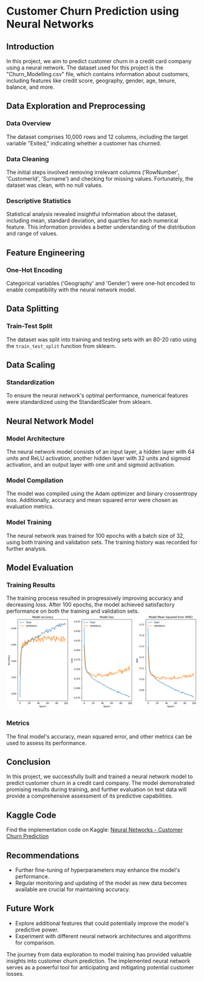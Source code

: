 # Customer Churn Prediction using Neural Networks

## Introduction
In this project, we aim to predict customer churn in a credit card company using a neural network. The dataset used for this project is the "Churn_Modelling.csv" file, which contains information about customers, including features like credit score, geography, gender, age, tenure, balance, and more.

## Data Exploration and Preprocessing

### Data Overview
The dataset comprises 10,000 rows and 12 columns, including the target variable "Exited," indicating whether a customer has churned.

### Data Cleaning
The initial steps involved removing irrelevant columns ('RowNumber', 'CustomerId', 'Surname') and checking for missing values. Fortunately, the dataset was clean, with no null values.

### Descriptive Statistics
Statistical analysis revealed insightful information about the dataset, including mean, standard deviation, and quartiles for each numerical feature. This information provides a better understanding of the distribution and range of values.

## Feature Engineering

### One-Hot Encoding
Categorical variables ('Geography' and 'Gender') were one-hot encoded to enable compatibility with the neural network model.

## Data Splitting

### Train-Test Split
The dataset was split into training and testing sets with an 80-20 ratio using the `train_test_split` function from sklearn.

## Data Scaling

### Standardization
To ensure the neural network's optimal performance, numerical features were standardized using the StandardScaler from sklearn.

## Neural Network Model

### Model Architecture
The neural network model consists of an input layer, a hidden layer with 64 units and ReLU activation, another hidden layer with 32 units and sigmoid activation, and an output layer with one unit and sigmoid activation.

### Model Compilation
The model was compiled using the Adam optimizer and binary crossentropy loss. Additionally, accuracy and mean squared error were chosen as evaluation metrics.

### Model Training
The neural network was trained for 100 epochs with a batch size of 32, using both training and validation sets. The training history was recorded for further analysis.

## Model Evaluation

### Training Results
The training process resulted in progressively improving accuracy and decreasing loss. After 100 epochs, the model achieved satisfactory performance on both the training and validation sets.
![Training Outcomes](https://github.com/Kunal3012/NeuralNetworks_CustomerChurnPrediction/blob/main/training_outcome.png)

### Metrics
The final model's accuracy, mean squared error, and other metrics can be used to assess its performance.

## Conclusion

In this project, we successfully built and trained a neural network model to predict customer churn in a credit card company. The model demonstrated promising results during training, and further evaluation on test data will provide a comprehensive assessment of its predictive capabilities.

## Kaggle Code
Find the implementation code on Kaggle: [Neural Networks - Customer Churn Prediction](https://www.kaggle.com/kunal30122002/neuralnetworks-customerchurnprediction)

## Recommendations

- Further fine-tuning of hyperparameters may enhance the model's performance.
- Regular monitoring and updating of the model as new data becomes available are crucial for maintaining accuracy.

## Future Work

- Explore additional features that could potentially improve the model's predictive power.
- Experiment with different neural network architectures and algorithms for comparison.

The journey from data exploration to model training has provided valuable insights into customer churn prediction. The implemented neural network serves as a powerful tool for anticipating and mitigating potential customer losses.